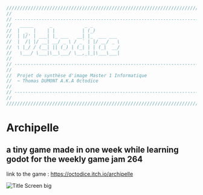 ```C#
///////////////////////////////////////////////////////////////////////////
//
// ------------------------------------------------------------------------
//   _____      _            _ _
//  |  _  |    | |          | (_)
//  | |/' | ___| |_ ___   __| |_  ___ ___
//  |  /| |/ __| __/ _ \ / _` | |/ __/ _ \
//  \ |_/ / (__| || (_) | (_| | | (_|  __/
//   \___/ \___|\__\___/ \__,_|_|\___\___|
//
// ------------------------------------------------------------------------
//
//  Projet de synthèse d'image Master 1 Informatique
//  ~ Thomas DUMONT A.K.A 0ctodice
//
// ------------------------------------------------------------------------
//
///////////////////////////////////////////////////////////////////////////
```

# Archipelle

## a tiny game made in one week while learning godot for the weekly game jam 264

link to the game : https://octodice.itch.io/archipelle

![Title Screen big](https://user-images.githubusercontent.com/72278520/184361670-f4fdfc6b-a036-49a5-a19e-49e98db79eb3.png)
